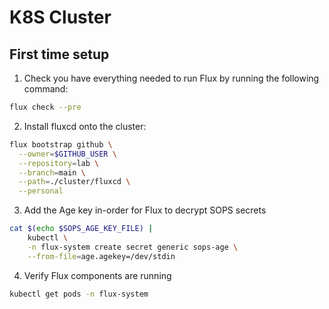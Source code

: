 # K8S Cluster

## First time setup

1. Check you have everything needed to run Flux by running the following command:
```bash
flux check --pre
```

2. Install fluxcd onto the cluster:
```bash
flux bootstrap github \
  --owner=$GITHUB_USER \
  --repository=lab \
  --branch=main \
  --path=./cluster/fluxcd \
  --personal
```

3. Add the Age key in-order for Flux to decrypt SOPS secrets
```bash
cat $(echo $SOPS_AGE_KEY_FILE) |
    kubectl \
    -n flux-system create secret generic sops-age \
    --from-file=age.agekey=/dev/stdin
```

4. Verify Flux components are running
```bash
kubectl get pods -n flux-system
```
